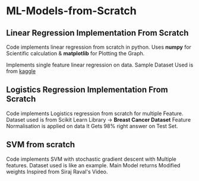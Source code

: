 # ML-Models-from-Scratch
## Linear Regression Implementation From Scratch
Code implements linear regression from scratch in python.
Uses **numpy** for Scientific calculation &
**matplotlib** for Plotting the Graph.

Implements single feature linear regression on data.
Sample Dataset Used is from [kaggle](https://www.kaggle.com/andonians/random-linear-regression/data)

## Logistics Regression Implementation From Scratch
Code implements Logistics regression from scratch for multiple Feature.
Dataset used is from Scikit Learn Library -> **Breast Cancer Dataset**
Feature Normalisation is applied on data
It Gets 98% right answer on Test Set.

## SVM from scratch
Code implements SVM with stochastic gradient descent with Multiple features.
Dataset used is like an example.
Main Model returns Modified weights
Inspired from Siraj Raval's Video.